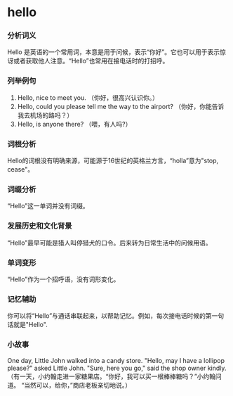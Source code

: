 # hello

### 分析词义

  

Hello 是英语的一个常用词，本意是用于问候，表示“你好”。它也可以用于表示惊讶或者获取他人注意。“Hello”也常用在接电话时的打招呼。

  

### 列举例句

  

1.  Hello, nice to meet you. （你好，很高兴认识你。）
2.  Hello, could you please tell me the way to the airport? （你好，你能告诉我去机场的路吗？）
3.  Hello, is anyone there? （喂，有人吗?）

  

### 词根分析

  

Hello的词根没有明确来源，可能源于16世纪的英格兰方言，“holla”意为"stop, cease"。

  

### 词缀分析

  

“Hello”这一单词并没有词缀。

  

### 发展历史和文化背景

  

“Hello”最早可能是猎人叫停猎犬的口令。后来转为日常生活中的问候用语。

  

### 单词变形

  

“Hello”作为一个招呼语，没有词形变化。

  

### 记忆辅助

  

你可以将“Hello”与通话串联起来，以帮助记忆。例如，每次接电话时候的第一句话就是"Hello".

  

### 小故事

  

One day, Little John walked into a candy store. "Hello, may I have a lollipop please?" asked Little John. "Sure, here you go," said the shop owner kindly.  
（有一天，小约翰走进一家糖果店。“你好，我可以买一根棒棒糖吗？”小约翰问道。 “当然可以，给你，”商店老板亲切地说。）
